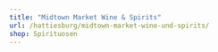 ```yaml
---
title: "Midtown Market Wine & Spirits"
url: /hattiesburg/midtown-market-wine-und-spirits/
shop: Spirituosen
---
```

